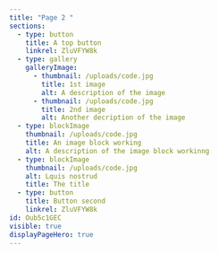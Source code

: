 ```yaml
---
title: "Page 2 "
sections:
  - type: button
    title: A top button
    linkrel: ZluVFYW8k
  - type: gallery
    galleryImage:
      - thumbnail: /uploads/code.jpg
        title: 1st image
        alt: A description of the image
      - thumbnail: /uploads/code.jpg
        title: 2nd image
        alt: Another decription of the image
  - type: blockImage
    thumbnail: /uploads/code.jpg
    title: An image block working
    alt: A description of the image block workinng
  - type: blockImage
    thumbnail: /uploads/code.jpg
    alt: Lquis nostrud
    title: The title
  - type: button
    title: Button second
    linkrel: ZluVFYW8k
id: Oub5c1GEC
visible: true
displayPageHero: true
---
```

